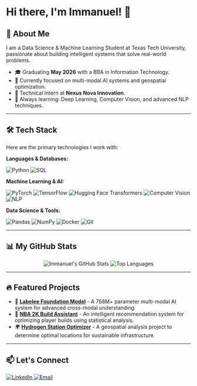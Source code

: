# Hi there, I'm Immanuel! 👋

## 🚀 About Me

I am a Data Science & Machine Learning Student at Texas Tech University, passionate about building intelligent systems that solve real-world problems.

- 🎓 Graduating **May 2026** with a BBA in Information Technology.
- 🔬 Currently focused on multi-modal AI systems and geospatial optimization.
- 💼 Technical Intern at **Nexus Nova Innovation**.
- 🌱 Always learning: Deep Learning, Computer Vision, and advanced NLP techniques.

---

## 🛠️ Tech Stack

Here are the primary technologies I work with:

**Languages & Databases:**
<p>
  <img src="https://img.shields.io/badge/Python-3776AB?style=for-the-badge&logo=python&logoColor=white" alt="Python" />
  <img src="https://img.shields.io/badge/SQL-4479A1?style=for-the-badge&logo=postgresql&logoColor=white" alt="SQL" />
</p>

**Machine Learning & AI:**
<p>
  <img src="https://img.shields.io/badge/PyTorch-EE4C2C?style=for-the-badge&logo=pytorch&logoColor=white" alt="PyTorch" />
  <img src="https://img.shields.io/badge/TensorFlow-FF6F00?style=for-the-badge&logo=tensorflow&logoColor=white" alt="TensorFlow" />
  <img src="https://img.shields.io/badge/Transformers-FFD700?style=for-the-badge&logo=huggingface&logoColor=black" alt="Hugging Face Transformers" />
  <img src="https://img.shields.io/badge/Computer_Vision-5C3EE8?style=for-the-badge" alt="Computer Vision" />
  <img src="https://img.shields.io/badge/NLP-007ACC?style=for-the-badge" alt="NLP" />
</p>

**Data Science & Tools:**
<p>
  <img src="https://img.shields.io/badge/Pandas-150458?style=for-the-badge&logo=pandas&logoColor=white" alt="Pandas" />
  <img src="https://img.shields.io/badge/NumPy-013243?style=for-the-badge&logo=numpy&logoColor=white" alt="NumPy" />
  <img src="https://img.shields.io/badge/Docker-2496ED?style=for-the-badge&logo=docker&logoColor=white" alt="Docker" />
  <img src="https://img.shields.io/badge/Git-F05032?style=for-the-badge&logo=git&logoColor=white" alt="Git" />
</p>

---

## 📊 My GitHub Stats

<p align="center">
  <img src="https://github-readme-stats.vercel.app/api?username=theimma1&show_icons=true&theme=tokyonight&rank_icon=github" alt="Immanuel's GitHub Stats" />
  <img src="https://github-readme-stats.vercel.app/api/top-langs/?username=theimma1&layout=compact&theme=tokyonight" alt="Top Languages" />
</p>

---

## 🔥 Featured Projects

* 🤖 [**Labelee Foundation Model**](#) - A 768M+ parameter multi-modal AI system for advanced cross-modal understanding.
* 🏀 [**NBA 2K Build Assistant**](#) - An intelligent recommendation system for optimizing player builds using statistical analysis.
* 🌍 [**Hydrogen Station Optimizer**](#) - A geospatial analysis project to determine optimal locations for sustainable infrastructure.

---

## 📫 Let's Connect

<p>
  <a href="https://www.linkedin.com/in/immanuel-olajuyigbe" target="_blank">
    <img src="https://img.shields.io/badge/LinkedIn-0077B5?style=for-the-badge&logo=linkedin&logoColor=white" alt="LinkedIn" />
  </a>
  <a href="mailto:theimmaone@gmail.com">
    <img src="https://img.shields.io/badge/Email-D14836?style=for-the-badge&logo=gmail&logoColor=white" alt="Email" />
  </a>
</p>
